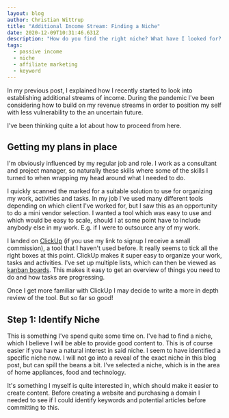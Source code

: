 ```yaml
---
layout: blog
author: Christian Wittrup
title: "Additional Income Stream: Finding a Niche"
date: 2020-12-09T10:31:46.631Z
description: "How do you find the right niche? What have I looked for? "
tags:
  - passive income
  - niche
  - affiliate marketing
  - keyword
---
```

In my previous post, I explained how I recently started to look into establishing additional streams of income. During the pandemic I've been considering how to build on my revenue streams in order to position my self with less vulnerability to the an uncertain future. 

I've been thinking quite a lot about how to proceed from here. 

## Getting my plans in place

I'm obviously influenced by my regular job and role. I work as a consultant and project manager, so naturally these skills where some of the skills I turned to when wrapping my head around what I needed to do.

I quickly scanned the marked for a suitable solution to use for organizing my work, activities and tasks. In my job I've used many different tools depending on which client I've worked for, but I saw this as an opportunity to do a mini vendor selection. I wanted a tool which was easy to use and which would be easy to scale, should I at some point have to include anybody else in my work. E.g. if I were to outsource any of my work.

I landed on [ClickUp](http://wittrup.link/clickup) (if you use my link to signup I receive a small commission), a tool that I haven't used before. It really seems to tick all the right boxes at this point. ClickUp makes it super easy to organize your work, tasks and activities. I've set up multiple lists, which can then be viewed as [kanban boards](https://en.wikipedia.org/wiki/Kanban_board). This makes it easy to get an overview of things you need to do and how tasks are progressing.

Once I get more familiar with ClickUp I may decide to write a more in depth review of the tool. But so far so good!

## Step 1: Identify Niche

This is something I've spend quite some time on. I've had to find a niche, which I believe I will be able to provide good content to. This is of course easier if you have a natural interest in said niche. I seem to have identified a specific niche now. I will not go into a reveal of the exact niche in this blog post, but can spill the beans a bit. I've selected a niche, which is in the area of home appliances, food and technology. 

It's something I myself is quite interested in, which should make it easier to create content. Before creating a website and purchasing a domain I needed to see if I could identify keywords and potential articles before committing to this.